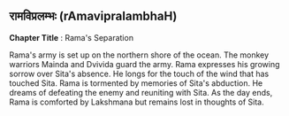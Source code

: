 ## रामविप्रलम्भः (rAmavipralambhaH)
**Chapter Title** : Rama's Separation

Rama's army is set up on the northern shore of the ocean. The monkey warriors Mainda and Dvivida guard the army. Rama expresses his growing sorrow over Sita's absence. He longs for the touch of the wind that has touched Sita. Rama is tormented by memories of Sita's abduction. He dreams of defeating the enemy and reuniting with Sita. As the day ends, Rama is comforted by Lakshmana but remains lost in thoughts of Sita.